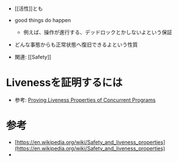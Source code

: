 - [[活性]]とも
- good things do happen
	- 例えば、操作が進行する、デッドロックとかしないよという保証
- どんな事態からも正常状態へ復旧できるよという性質

- 関連: [[Safety]]

# Livenessを証明するには
- 参考: [Proving Liveness Properties of Concurrent Programs]()

# 参考
- [https://en.wikipedia.org/wiki/Safety_and_liveness_properties](https://en.wikipedia.org/wiki/Safety_and_liveness_properties)
- 